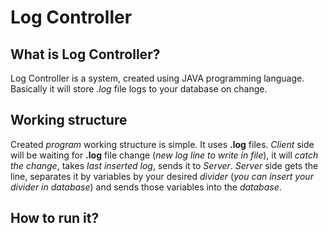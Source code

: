 # Log Controller

## What is Log Controller?

Log Controller is a system, created using JAVA programming language. Basically it will store *.log* file logs to your database on change.

## Working structure

Created _program_ working structure is simple. It uses **.log** files. *Client* side will be waiting for **.log** file change (_new log line to write in file_), it will *catch the _change_*, takes *last inserted log*, sends it to *Server*. *Server* side gets the line, separates it by variables by your desired *_divider_* (_you can insert your divider in database_) and sends those variables into the *database*. 

## How to run it?


